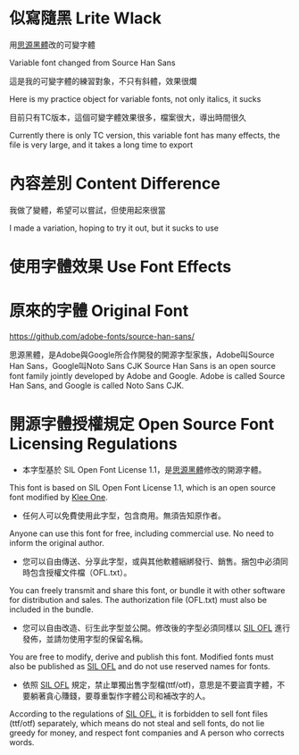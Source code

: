 # 似寫隨黑 Lrite Wlack
用[思源黑體](https://github.com/adobe-fonts/source-han-sans/)改的可變字體

Variable font changed from Source Han Sans

這是我的可變字體的練習對象，不只有斜體，效果很爛

Here is my practice object for variable fonts, not only italics, it sucks

目前只有TC版本，這個可變字體效果很多，檔案很大，導出時間很久

Currently there is only TC version, this variable font has many effects, the file is very large, and it takes a long time to export

# 內容差別 Content Difference

我做了變體，希望可以嘗試，但使用起來很當

I made a variation, hoping to try it out, but it sucks to use

# 使用字體效果 Use Font Effects

# 原來的字體 Original Font
https://github.com/adobe-fonts/source-han-sans/

思源黑體，是Adobe與Google所合作開發的開源字型家族，Adobe叫Source Han Sans，Google叫Noto Sans CJK
Source Han Sans is an open source font family jointly developed by Adobe and Google. Adobe is called Source Han Sans, and Google is called Noto Sans CJK.

# 開源字體授權規定 Open Source Font Licensing Regulations

* 本字型基於 SIL Open Font License 1.1，是[思源黑體](https://github.com/adobe-fonts/source-han-sans/)修改的開源字體。

This font is based on SIL Open Font License 1.1, which is an open source font modified by [Klee One](https://fonts.google.com/specimen/Klee+One).

* 任何人可以免費使用此字型，包含商用。無須告知原作者。

Anyone can use this font for free, including commercial use. No need to inform the original author.

* 您可以自由傳送、分享此字型，或與其他軟體綑綁發行、銷售。捆包中必須同時包含授權文件檔（OFL.txt）。

You can freely transmit and share this font, or bundle it with other software for distribution and sales. The authorization file (OFL.txt) must also be included in the bundle.

* 您可以自由改造、衍生此字型並公開。修改後的字型必須同樣以 [SIL OFL](https://scripts.sil.org/OFL) 進行發佈，並請勿使用字型的保留名稱。

You are free to modify, derive and publish this font. Modified fonts must also be published as [SIL OFL](https://scripts.sil.org/OFL) and do not use reserved names for fonts.

* 依照 [SIL OFL](https://scripts.sil.org/OFL) 規定，禁止單獨出售字型檔(ttf/otf)，意思是不要盜賣字體，不要躺著貪心賺錢，要尊重製作字體公司和補改字的人。

According to the regulations of [SIL OFL](https://scripts.sil.org/OFL), it is forbidden to sell font files (ttf/otf) separately, which means do not steal and sell fonts, do not lie greedy for money, and respect font companies and A person who corrects words.
